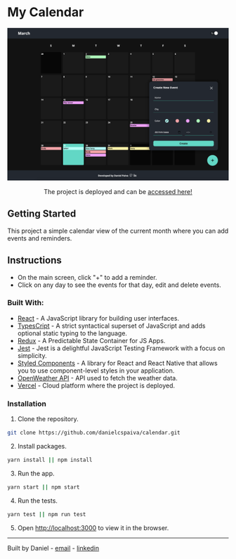 # My Calendar

<p align="center">
  <img src="images/main-screen.png" />
</p>

<p align="center">
The project is deployed and can be 
 <a href="https://calendar-seven.vercel.app/">accessed here!</a>
</p>

## Getting Started

This project a simple calendar view of the current month where you can add events and reminders.

## Instructions

- On the main screen, click "+" to add a reminder.
- Click on any day to see the events for that day, edit and delete events.

### Built With:

- [React](https://reactjs.org/) - A JavaScript library for building user interfaces.
- [TypesCript](https://www.typescriptlang.org/) - A strict syntactical superset of JavaScript and adds optional static typing to the language.
- [Redux](https://redux.js.org/) - A Predictable State Container for JS Apps.
- [Jest](https://jestjs.io/) - Jest is a delightful JavaScript Testing Framework with a focus on simplicity.
- [Styled Components](https://styled-components.com/) - A library for React and React Native that allows you to use component-level styles in your application.
- [OpenWeather API](https://openweathermap.org/api) - API used to fetch the weather data.
- [Vercel](https://vercel.com/) - Cloud platform where the project is deployed.

### Installation

1. Clone the repository.

```sh
git clone https://github.com/danielcspaiva/calendar.git
```

2. Install packages.

```sh
yarn install || npm install
```

3. Run the app.

```sh
yarn start || npm start
```

4. Run the tests.

```sh
yarn test || npm run test
```

5. Open [http://localhost:3000](http://localhost:3000) to view it in the browser.

---

Built by Daniel - [email](mailto:danielcspaiva@gmail.com) - [linkedin](https://www.linkedin.com/in/danielcspaiva/)
